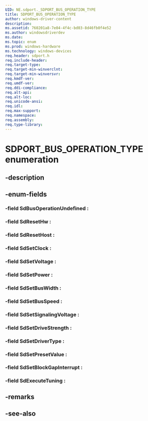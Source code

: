 ```yaml
---
UID: NE.sdport._SDPORT_BUS_OPERATION_TYPE
title: SDPORT_BUS_OPERATION_TYPE
author: windows-driver-content
description: 
ms.assetid: 760201a8-7e04-4f4c-bd03-8d46fb0f4e52
ms.author: windowsdriverdev
ms.date: 
ms.topic: enum
ms.prod: windows-hardware
ms.technology: windows-devices
req.header: sdport.h
req.include-header:
req.target-type:
req.target-min-winverclnt:
req.target-min-winversvr:
req.kmdf-ver:
req.umdf-ver:
req.ddi-compliance:
req.alt-api:
req.alt-loc:
req.unicode-ansi:
req.idl:
req.max-support:
req.namespace:
req.assembly:
req.type-library:
---
```


# SDPORT_BUS_OPERATION_TYPE enumeration

## -description



## -enum-fields

### -field SdBusOperationUndefined : 
### -field SdResetHw : 
### -field SdResetHost : 
### -field SdSetClock : 
### -field SdSetVoltage : 
### -field SdSetPower : 
### -field SdSetBusWidth : 
### -field SdSetBusSpeed : 
### -field SdSetSignalingVoltage : 
### -field SdSetDriveStrength : 
### -field SdSetDriverType : 
### -field SdSetPresetValue : 
### -field SdSetBlockGapInterrupt : 
### -field SdExecuteTuning : 

## -remarks

## -see-also